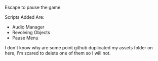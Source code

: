 Escape to pause the game

Scripts Added Are:
- Audio Manager
- Revolving Objects
- Pause Menu

I don't know why are some point github duplicated my assets folder on here, I'm scared to delete one of them so I will not.

